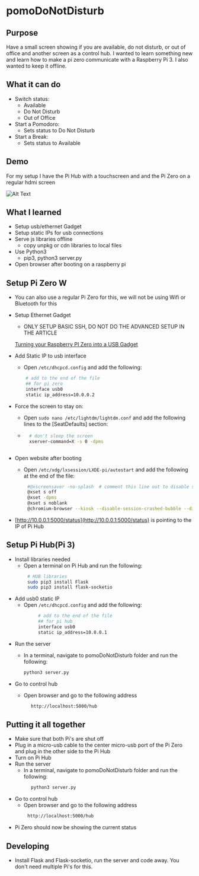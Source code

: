 # pomoDoNotDisturb
## Purpose

Have a small screen showing if you are available, do not disturb, or out of office and another screen as a control hub. I wanted to learn something new and learn how to make a pi zero communicate with a Raspberry Pi 3. I also wanted to keep it offline.

## What it can do

- Switch status:
    - Available
    - Do Not Disturb
    - Out of Office
- Start a Pomodoro:
    - Sets status to Do Not Disturb
- Start a Break:
    - Sets status to Available

## Demo

For my setup I have the Pi Hub with a touchscreen and and the Pi Zero on a regular hdmi screen

![Alt Text](/media/demo.gif)

## What I learned

- Setup usb/ethernet Gadget
- Setup static IPs for usb connections
- Serve js libraries offline
    - copy unpkg or cdn libraries to local files
- Use Python3
  - pip3, python3 server.py
- Open browser after booting on a raspberry pi

## Setup Pi Zero W

- You can also use a regular Pi Zero for this, we will not be using Wifi or Bluetooth for this
- Setup Ethernet Gadget
    - ONLY SETUP BASIC SSH, DO NOT DO THE ADVANCED SETUP IN THE ARTICLE

    [Turning your Raspberry PI Zero into a USB Gadget](https://learn.adafruit.com/turning-your-raspberry-pi-zero-into-a-usb-gadget/ethernet-gadget)

- Add Static IP to usb interface
    - Open `/etc/dhcpcd.config` and add the following:
    ```bash
        # add to the end of the file
        ## for pi zero
        interface usb0
        static ip_address=10.0.0.2
    ```    

- Force the screen to stay on:
    - Open `sudo nano /etc/lightdm/lightdm.conf` and add the following lines to the [SeatDefaults] section:
    - ```bash
        # don't sleep the screen
        xserver-command=X -s 0 -dpms
    ```

- Open website after booting
    - Open `/etc/xdg/lxsession/LXDE-pi/autostart` and add the following at the end of the file:
```bash
        #@xscreensaver -no-splash  # comment this line out to disable screensaver
        @xset s off
        @xset -dpms
        @xset s noblank
        @chromium-browser --kiosk --disable-session-crashed-bubble --disable-infobars --app=http://10.0.0.1:5000/status
```
  - [http://10.0.0.1:5000/status](http://10.0.0.1:5000/status) is pointing to the IP of Pi Hub

## Setup Pi Hub(Pi 3)

- Install libraries needed
    - Open a terminal on Pi Hub and run the following:
```bash
        # HUB libraries
        sudo pip3 install Flask
        sudo pip3 install flask-socketio
```

- Add usb0 static IP
    - Open `/etc/dhcpcd.config`  and add the following:
```bash
            # add to the end of the file
            ## for pi hub
            interface usb0
            static ip_address=10.0.0.1
```            

- Run the server
    - In a terminal, navigate to pomoDoNotDisturb folder and run the following:
        ```bash
        python3 server.py
        ```

- Go to control hub
    - Open browser and go to the following address
  ```bash
        http://localhost:5000/hub
  ```

## Putting it all together

- Make sure that both Pi's are shut off
- Plug in a micro-usb cable to the center micro-usb port of the Pi Zero and plug in the other side to the Pi Hub
- Turn on Pi Hub
- Run the server
    - In a terminal, navigate to pomoDoNotDisturb folder and run the following:
  ```bash
        python3 server.py
  ```
- Go to control hub
    - Open browser and go to the following address
```bash
        http://localhost:5000/hub
```
- Pi Zero should now be showing the current status

## Developing

- Install Flask and Flask-socketio, run the server and code away. You don't need multiple Pi's for this.
